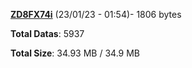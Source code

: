 [**ZD8FX74i**](/data/ZD8FX74i.txt) (23/01/23 - 01:54)- 1806 bytes

**Total Datas**: 5937

**Total Size**: 34.93 MB / 34.9 MB
